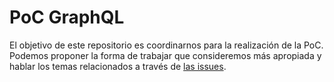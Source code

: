 # PoC GraphQL

El objetivo de este repositorio es coordinarnos para la realización de la PoC. Podemos proponer la forma de trabajar que consideremos más apropiada y hablar los temas relacionados a través de [las issues](/issues).
